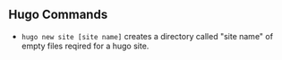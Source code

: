 ## Hugo Commands
- ```hugo new site [site name]``` creates a directory called "site name" of empty files reqired for a hugo site.
